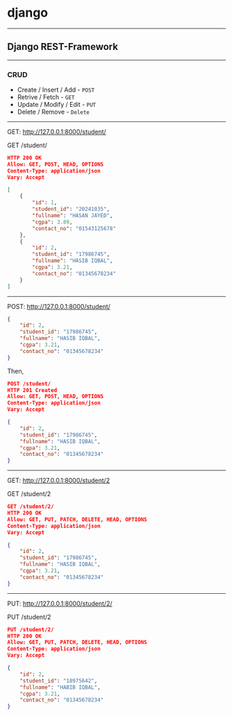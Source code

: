 # django

------

## Django REST-Framework

----------

### CRUD

* Create / Insert / Add - `POST`
* Retrive / Fetch - `GET`
* Update / Modify / Edit - `PUT`
* Delete / Remove - `Delete`

-----------

GET: http://127.0.0.1:8000/student/

GET /student/

```JSON
HTTP 200 OK
Allow: GET, POST, HEAD, OPTIONS
Content-Type: application/json
Vary: Accept

[
    {
        "id": 1,
        "student_id": "20241035",
        "fullname": "HASAN JAYED",
        "cgpa": 3.89,
        "contact_no": "01543125678"
    },
    {
        "id": 2,
        "student_id": "17986745",
        "fullname": "HASIB IQBAL",
        "cgpa": 3.21,
        "contact_no": "01345678234"
    }
]
```

----------

POST: http://127.0.0.1:8000/student/

```JSON
{
    "id": 2,
    "student_id": "17986745",
    "fullname": "HASIB IQBAL",
    "cgpa": 3.21,
    "contact_no": "01345678234"
}
```

Then,

```JSON
POST /student/
HTTP 201 Created
Allow: GET, POST, HEAD, OPTIONS
Content-Type: application/json
Vary: Accept

{
    "id": 2,
    "student_id": "17986745",
    "fullname": "HASIB IQBAL",
    "cgpa": 3.21,
    "contact_no": "01345678234"
}
```

-----------

GET: http://127.0.0.1:8000/student/2

GET /student/2

```JSON
GET /student/2/
HTTP 200 OK
Allow: GET, PUT, PATCH, DELETE, HEAD, OPTIONS
Content-Type: application/json
Vary: Accept

{
    "id": 2,
    "student_id": "17986745",
    "fullname": "HASIB IQBAL",
    "cgpa": 3.21,
    "contact_no": "01345678234"
}
```

--------------

PUT: http://127.0.0.1:8000/student/2/

PUT /student/2

```JSON
PUT /student/2/
HTTP 200 OK
Allow: GET, PUT, PATCH, DELETE, HEAD, OPTIONS
Content-Type: application/json
Vary: Accept

{
    "id": 2,
    "student_id": "18975642",
    "fullname": "HABIB IQBAL",
    "cgpa": 3.21,
    "contact_no": "01345678234"
}
```